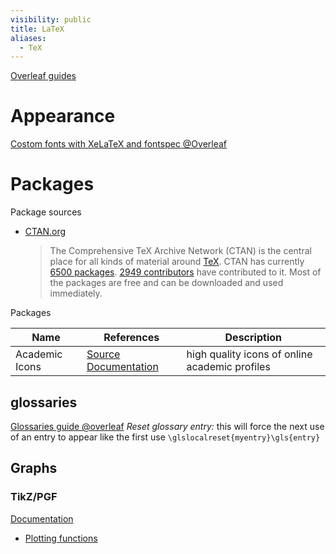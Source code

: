 ```yaml
---
visibility: public
title: LaTeX
aliases:
  - TeX
---
```

[Overleaf guides](https://www.overleaf.com/learn)

# Appearance

[Costom fonts with XeLaTeX and fontspec @Overleaf](https://www.overleaf.com/learn/latex/XeLaTeX)

# Packages

Package sources

- [CTAN.org](https://www.ctan.org/)
  > The Comprehensive TeX Archive Network (CTAN) is the central place for all kinds of material around [TeX](https://www.ctan.org/tex). CTAN has currently [6500 packages](https://www.ctan.org/pkg). [2949 contributors](https://www.ctan.org/author) have contributed to it. Most of the packages are free and can be downloaded and used immediately.

Packages

Name | References | Description
-|-|-
Academic Icons | [Source](https://www.ctan.org/pkg/academicons) [Documentation](http://mirrors.ctan.org/fonts/academicons/academicons.pdf) | high quality icons of online academic profiles

## glossaries

[Glossaries guide @overleaf](https://www.overleaf.com/learn/latex/Glossaries)
*Reset glossary entry:* this will force the next use of an entry to appear like the first use
`\glslocalreset{myentry}\gls{entry}`



## Graphs

### TikZ/PGF

[Documentation](https://tikz.dev/)

- [Plotting functions](https://tikz.dev/tikz-plots)
